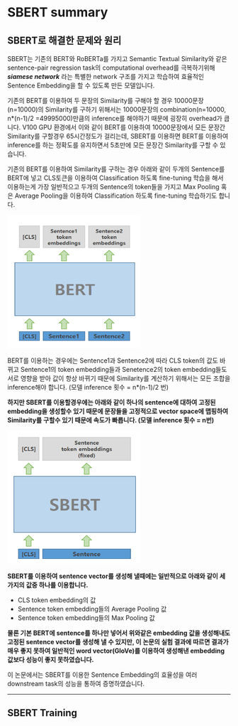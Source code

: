 # SBERT summary
## SBERT로 해결한 문제와 원리
SBERT는 기존의 BERT와 RoBERTa를 가지고 Semantic Textual Similarity와 같은 sentence-pair regression task의 computational overhead를 극복하기위해 ***siamese network*** 라는 특별한 network 구조를 가지고 학습하여 효율적인 Sentence Embedding을 할 수 있도록 만든 모델입니다.

기존의 BERT를 이용하여 두 문장의 Similarity를 구해야 할 경우 10000문장(n=10000)의 Similarity를 구하기 위해서는 10000문장의 combination(n=10000, n*(n-1)/2 =49995000)만큼의 inference를 해야하기 때문에 굉장히 overhead가 큽니다. V100 GPU 환경에서 이와 같이 BERT를 이용하여 10000문장에서 모든 문장간 Similarity를 구할경우 65시간정도가 걸리는데, SBERT를 이용하면 BERT를 이용하여 inference를 하는 정확도를 유지하면서 5초만에 모든 문장간 Similarity를 구할 수 있습니다.

기존의 BERT를 이용하여 Similarity를 구하는 경우 아래와 같이 두개의 Sentence를 BERT에 넣고 CLS토큰을 이용하여 Classification 하도록 fine-tuning 학습을 해서 이용하는게 가장 일반적으고 두개의 Sentence의 token들을 가지고 Max Pooling 혹은 Average Pooling을 이용하여 Classification 하도록 fine-tuning 학습하기도 합니다.

<img src="./imgs/BERT.PNG" width="300px" height="300px" alt="BERT"></img><br/>

BERT를 이용하는 경우에는 Sentence1과 Sentence2에 따라 CLS token의 값도 바뀌고 Sentence1의 token embedding들과 Senetence2의 token embedding들도 서로 영향을 받아 값이 항상 바뀌기 때문에 Similarity를 계산하기 위해서는 모든 조합을 inference해야 합니다. (모델 inference 횟수 = n*(n-1)/2 번)

**하지만 SBERT를 이용할경우에는 아래와 같이 하나의 sentence에 대하여 고정된 embedding을 생성할수 있기 때문에 문장들을 고정적으로 vector space에 맵핑하여 Similarity를 구할수 있기 때문에 속도가 빠릅니다. (모델 inference 횟수 = n번)** 

<img src="./imgs/SBERT.PNG" width="300px" height="300px" alt="BERT"></img><br/>

**SBERT를 이용하여 sentence vector를 생성해 낼때에는 일반적으로 아래와 같이 세가지의 값중 하나를 이용합니다.**
* CLS token embedding의 값
* Sentence token embedding들의 Average Pooling 값
* Sentence token embedding들의 Max Pooling 값

**물론 기본 BERT에 sentence를 하나만 넣어서 위와같은 embedding 값을 생성해내도 고정된 sentence vector를 생성해 낼 수 있지만, 이 논문의 실험 결과에 따르면 결과가 매우 좋지 못하여 일반적인 word vector(GloVe)를 이용하여 생성해낸 embedding 값보다 성능이 좋지 못하였습니다.**

이 논문에서는 SBERT를 이용한 Sentence Embedding의 효율성을 여러 downstream task의 성능을 통하여 증명하였습니다.

------------------------------------------

## SBERT Training

